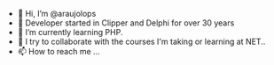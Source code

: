 - 👋 Hi, I’m @araujolops
- 👀 Developer started in Clipper and Delphi for over 30 years
- 🌱 I’m currently learning PHP.
- 💞️ I try to collaborate with the courses I'm taking or learning at NET..
- 📫 How to reach me ...

<!---
araujolops/araujolops is a ✨ special ✨ repository because its `README.md` (this file) appears on your GitHub profile.
You can click the Preview link to take a look at your changes.
--->

